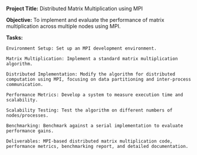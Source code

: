 **Project Title:** Distributed Matrix Multiplication using MPI 

**Objective:** To implement and evaluate the performance of matrix multiplication across multiple nodes using MPI. 

**Tasks:** 

    Environment Setup: Set up an MPI development environment. 
    
    Matrix Multiplication: Implement a standard matrix multiplication algorithm. 
    
    Distributed Implementation: Modify the algorithm for distributed computation using MPI, focusing on data partitioning and inter-process communication. 
    
    Performance Metrics: Develop a system to measure execution time and scalability. 
    
    Scalability Testing: Test the algorithm on different numbers of nodes/processes. 
    
    Benchmarking: Benchmark against a serial implementation to evaluate performance gains. 
    
    Deliverables: MPI-based distributed matrix multiplication code, performance metrics, benchmarking report, and detailed documentation.
